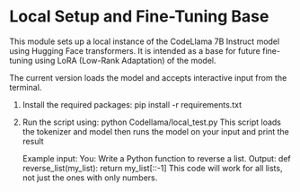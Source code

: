 # Local Setup and Fine-Tuning Base
This module sets up a local instance of the CodeLlama 7B Instruct model using Hugging Face transformers.
It is intended as a base for future fine-tuning using LoRA (Low-Rank Adaptation) of the model.

The current version loads the model and accepts interactive input from the terminal.
1. Install the required packages:
   pip install -r requirements.txt
   
3. Run the script using:
    python Codellama/local_test.py
  This script loads the tokenizer and model then runs the model on your input and print the result

   Example input:
     You: Write a Python function to reverse a list.
   Output:
     def reverse_list(my_list):
        return my_list[::-1]
     This code will work for all lists, not just the ones with only numbers.
